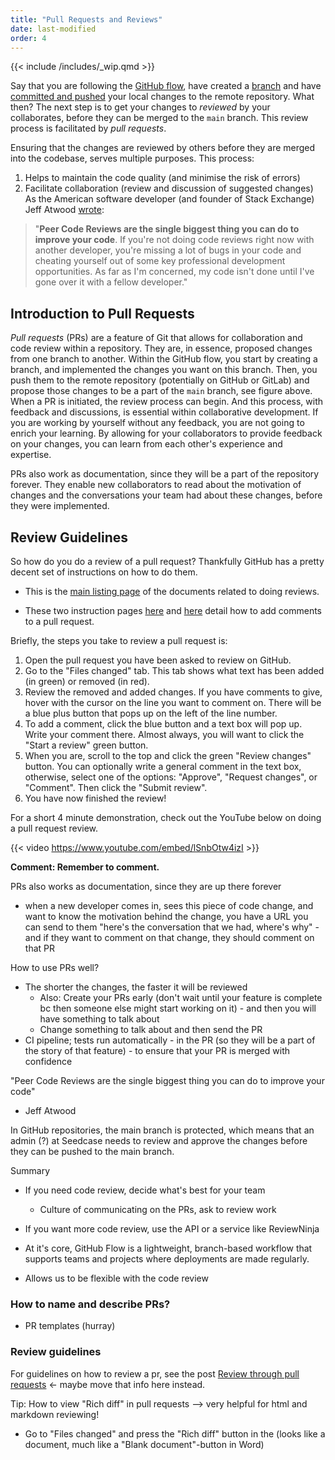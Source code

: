 ```yaml
---
title: "Pull Requests and Reviews"
date: last-modified
order: 4
---
```


{{< include /includes/_wip.qmd >}}

Say that you are following the [GitHub flow](index.md#branching-strategy-github-flow), have created a [branch](branching.md) and have [committed and pushed](commits.md) your local changes to the remote repository. What then? The next step is to get your changes to *reviewed* by your collaborates, before they can be merged to the `main` branch. This review process is facilitated by *pull requests*.

Ensuring that the changes are reviewed by others before they are merged into the codebase, serves multiple purposes. This process:
  
  1. Helps to maintain the code quality (and minimise the risk of errors)
  2. Facilitate collaboration (review and discussion of suggested changes)
As the American software developer (and founder of Stack Exchange) Jeff Atwood [wrote](https://blog.codinghorror.com/code-reviews-just-do-it/?ref=hackernoon.com):

> "**Peer Code Reviews are the single biggest thing you can do to improve your code**. If you're not doing code reviews right now with another developer, you're missing a lot of bugs in your code and cheating yourself out of some key professional development opportunities. As far as I'm concerned, my code isn't done until I've gone over it with a fellow developer."

## Introduction to Pull Requests

*Pull requests* (PRs) are a feature of Git that allows for collaboration and code review within a repository. They are, in essence, proposed changes from one branch to another. Within the GitHub flow, you start by creating a branch, and implemented the changes you want on this branch. Then, you push them to the remote repository (potentially on GitHub or GitLab) and propose those changes to be a part of the `main` branch, see figure above. 
When a PR is initiated, the review process can begin. And this process, with feedback and discussions, is essential within collaborative development.
If you are working by yourself without any feedback, you are not going to enrich your learning. By allowing for your collaborators to provide feedback on your changes, you can learn from each other's experience and expertise.

PRs also work as documentation, since they will be a part of the repository forever. They enable new collaborators to read about the motivation of changes and the conversations your team had about these changes, before they were implemented.

## Review Guidelines

So how do you do a review of a pull request? Thankfully GitHub has a
pretty decent set of instructions on how to do them.

- This is the [main listing
    page](https://docs.github.com/en/pull-requests/collaborating-with-pull-requests/reviewing-changes-in-pull-requests)
    of the documents related to doing reviews.

- These two instruction pages
    [here](https://docs.github.com/en/pull-requests/collaborating-with-pull-requests/reviewing-changes-in-pull-requests/reviewing-proposed-changes-in-a-pull-request)
    and
    [here](https://docs.github.com/en/pull-requests/collaborating-with-pull-requests/reviewing-changes-in-pull-requests/commenting-on-a-pull-request)
    detail how to add comments to a pull request.

Briefly, the steps you take to review a pull request is:

1. Open the pull request you have been asked to review on GitHub.
2. Go to the "Files changed" tab. This tab shows what text has been
    added (in green) or removed (in red).
3. Review the removed and added changes. If you have comments to give,
    hover with the cursor on the line you want to comment on. There will
    be a blue plus button that pops up on the left of the line number.
4. To add a comment, click the blue button and a text box will pop up.
    Write your comment there. Almost always, you will want to click the
    "Start a review" green button.
5. When you are, scroll to the top and click the green "Review changes"
    button. You can optionally write a general comment in the text box,
    otherwise, select one of the options: "Approve", "Request changes",
    or "Comment". Then click the "Submit review".
6. You have now finished the review!

For a short 4 minute demonstration, check out the YouTube below on doing
a pull request review.

{{< video <https://www.youtube.com/embed/lSnbOtw4izI> >}}


**Comment: Remember to comment.**

PRs also works as documentation, since they are up there forever

- when a new developer comes in, sees this piece of code change, and want to know the motivation behind the change, you have a URL you can send to them "here's the conversation that we had, where's why" - and if they want to comment on that change, they should comment on that PR

How to use PRs well?

- The shorter the changes, the faster it will be reviewed
  - Also: Create your PRs early (don't wait until your feature is complete bc then someone else might start working on it) - and then you will have something to talk about
  - Change something to talk about and then send the PR
- CI pipeline; tests run automatically - in the PR (so they will be a part of the story of that feature) - to ensure that your PR is merged with confidence

"Peer Code Reviews are the single biggest thing you can do to improve your code"

- Jeff Atwood

In GitHub repositories, the main branch is protected, which means that an admin (?) at Seedcase needs to review and approve the changes before they can be pushed to the main branch.

Summary

- If you need code review, decide what's best for your team
  - Culture of communicating on the PRs, ask to review work
- If you want more code review, use the API or a service like ReviewNinja

- At it's core, GitHub Flow is a lightweight, branch-based workflow that supports teams and projects where deployments are made regularly.
- Allows us to be flexible with the code review

### How to name and describe PRs?

- PR templates (hurray)

### Review guidelines

For guidelines on how to review a pr, see the post [Review through pull requests](https://seedcase-project.org/community/guide-entries/reviewing-prs/index.html) <- maybe move that info here instead.

Tip: How to view "Rich diff" in pull requests --> very helpful for html and markdown reviewing!

- Go to "Files changed" and press the "Rich diff" button in the (looks like a document, much like a "Blank document"-button in Word)
